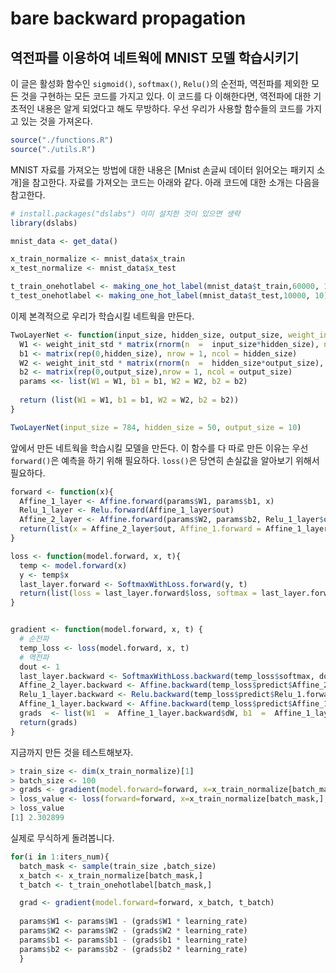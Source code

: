 # bare backward propagation

## 역전파를 이용하여 네트웍에 MNIST 모델 학습시키기

이 글은 활성화 함수인 `sigmoid()`, `softmax()`, `Relu()`의 순전파, 역전파를 제외한 모든 것을 구현하는 모든 코드를 가지고 있다. 이 코드를 다 이해한다면, 역전파에 대한 기초적인 내용은 알게 되었다고 해도 무방하다. 우선 우리가 사용할 함수들의 코드를 가지고 있는 것을 가져온다.

```R
source("./functions.R")
source("./utils.R")
```

MNIST 자료를 가져오는 방법에 대한 내용은 [Mnist 손글씨 데이터 읽어오는 패키지 소개]을 참고한다. 자료를 가져오는 코드는 아래와 같다. 아래 코드에 대한 소개는 다음을 참고한다.

```R
# install.packages("dslabs") 이미 설치한 것이 있으면 생략
library(dslabs)

mnist_data <- get_data()

x_train_normalize <- mnist_data$x_train
x_test_normalize <- mnist_data$x_test

t_train_onehotlabel <- making_one_hot_label(mnist_data$t_train,60000, 10)
t_test_onehotlabel <- making_one_hot_label(mnist_data$t_test,10000, 10)
```

이제 본격적으로 우리가 학습시킬 네트웍을 만든다.

```R
TwoLayerNet <- function(input_size, hidden_size, output_size, weight_init_std  =  0.01) {
  W1 <- weight_init_std * matrix(rnorm(n  =  input_size*hidden_size), nrow  =  input_size, ncol  =  hidden_size)
  b1 <- matrix(rep(0,hidden_size), nrow = 1, ncol = hidden_size)
  W2 <- weight_init_std * matrix(rnorm(n  =  hidden_size*output_size), nrow  =  hidden_size, ncol  =  output_size)
  b2 <- matrix(rep(0,output_size),nrow = 1, ncol = output_size)
  params <<- list(W1 = W1, b1 = b1, W2 = W2, b2 = b2)
  
  return (list(W1 = W1, b1 = b1, W2 = W2, b2 = b2))
}

TwoLayerNet(input_size = 784, hidden_size = 50, output_size = 10)
```

앞에서 만든 네트웍을 학습시킬 모델을 만든다. 이 함수를 다 따로 만든 이유는 우선 `forward()`은 예측을 하기 위해 필요하다. `loss()`은 당연히 손실값을 알아보기 위해서 필요하다.

```R
forward <- function(x){
  Affine_1_layer <- Affine.forward(params$W1, params$b1, x)
  Relu_1_layer <- Relu.forward(Affine_1_layer$out)
  Affine_2_layer <- Affine.forward(params$W2, params$b2, Relu_1_layer$out)
  return(list(x = Affine_2_layer$out, Affine_1.forward = Affine_1_layer, Affine_2.forward = Affine_2_layer, Relu_1.forward = Relu_1_layer))
}

loss <- function(model.forward, x, t){
  temp <- model.forward(x)
  y <- temp$x
  last_layer.forward <- SoftmaxWithLoss.forward(y, t)
  return(list(loss = last_layer.forward$loss, softmax = last_layer.forward, predict =  temp))
}


gradient <- function(model.forward, x, t) {
  # 순전파
  temp_loss <- loss(model.forward, x, t)
  # 역전파
  dout <- 1
  last_layer.backward <- SoftmaxWithLoss.backward(temp_loss$softmax, dout)
  Affine_2_layer.backward <- Affine.backward(temp_loss$predict$Affine_2.forward, dout  =  last_layer.backward$dx)
  Relu_1_layer.backward <- Relu.backward(temp_loss$predict$Relu_1.forward, dout  =  Affine_2_layer.backward$dx)
  Affine_1_layer.backward <- Affine.backward(temp_loss$predict$Affine_1.forward, dout  =  Relu_1_layer.backward$dx)
  grads  <- list(W1  =  Affine_1_layer.backward$dW, b1  =  Affine_1_layer.backward$db, W2  =  Affine_2_layer.backward$dW, b2  =  Affine_2_layer.backward$db)
  return(grads)
}
```

지금까지 만든 것을 테스트해보자.

```R
> train_size <- dim(x_train_normalize)[1]
> batch_size <- 100
> grads <- gradient(model.forward=forward, x=x_train_normalize[batch_mask,], t= t_train_onehotlabel[batch_mask,])
> loss_value <- loss(forward=forward, x=x_train_normalize[batch_mask,], t_train_onehotlabel[batch_mask,])$loss
> loss_value
[1] 2.302899
```

실제로 무식하게 돌려봅니다.

```R
for(i in 1:iters_num){
  batch_mask <- sample(train_size ,batch_size)
  x_batch <- x_train_normalize[batch_mask,]
  t_batch <- t_train_onehotlabel[batch_mask,]

  grad <- gradient(model.forward=forward, x_batch, t_batch)
  
  params$W1 <- params$W1 - (grads$W1 * learning_rate)
  params$W2 <- params$W2 - (grads$W2 * learning_rate)
  params$b1 <- params$b1 - (grads$b1 * learning_rate)
  params$b2 <- params$b2 - (grads$b2 * learning_rate)
  }
```
